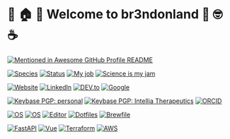 # :tada: :house: :star2: Welcome to br3ndonland :muscle: :nerd_face: :coffee:

[![Mentioned in Awesome GitHub Profile README](https://awesome.re/mentioned-badge-flat.svg)](https://github.com/abhisheknaiidu/awesome-github-profile-readme)

[![Species](https://img.shields.io/badge/Species-Homo_sapiens-success?style=flat-square&logo=mailchimp&logoColor=white)](https://en.wikipedia.org/wiki/Homo_sapiens)
[![Status](https://img.shields.io/badge/Status-Stable-success?style=flat-square&logo=gravatar&logoColor=white)](https://en.wikipedia.org/wiki/Life)
[![My job](https://img.shields.io/badge/My%20job-intelliatx-success?style=flat-square&logo=microgenetics&logoColor=white)](https://www.intelliatx.com/crisprcas9/)
[![Science is my jam](https://img.shields.io/badge/My%20jam-science-critical?style=flat-square&logo=electron&logoColor=white)](https://github.com/br3ndonland/R-proteomics-Nrf1)

[![Website](https://img.shields.io/badge/Website-br3ndonland.github.io-informational?style=flat-square&logo=jekyll&logoColor=white)](https://br3ndonland.github.io)
[![LinkedIn](https://img.shields.io/badge/LinkedIn-br3ndonland-informational?style=flat-square&logo=linkedin&logoColor=white)](https://www.linkedin.com/in/br3ndonland/)
[![DEV.to](https://img.shields.io/badge/DEV-br3ndonland-black?style=flat-square&logo=dev.to&logoColor=white)](https://dev.to/br3ndonland)
[![Google](https://img.shields.io/badge/Google-deleted-inactive?style=flat-square&logo=google&logoColor=white)](https://github.com/tycrek/degoogle)

[![Keybase PGP: personal](https://img.shields.io/badge/pgp%20personal-AC66384CFA8C69B0-blue?style=flat-square&logo=keybase&logoColor=white)](https://keybase.io/br3ndonland)
[![Keybase PGP: Intellia Therapeutics](https://img.shields.io/badge/pgp%20intelliatx-DD2873AD02308B27-blue?style=flat-square&logo=keybase&logoColor=white)](https://keybase.io/br3ndonland)
[![ORCID](https://img.shields.io/badge/ORCID-0000--0001--6615--8677-blue?style=flat-square&logo=orcid&logoColor=white)](https://orcid.org/0000-0001-6615-8677)

[![OS](https://img.shields.io/badge/OS-macOS-informational?style=flat-square&logo=apple&logoColor=white)](https://en.wikipedia.org/wiki/MacOS)
[![OS](https://img.shields.io/badge/OS-Linux-informational?style=flat-square&logo=linux&logoColor=white)](https://en.wikipedia.org/wiki/Linux)
[![Editor](https://img.shields.io/badge/Editor-VSCode-blue?style=flat-square&logo=visual-studio-code&logoColor=white)](https://code.visualstudio.com/)
[![Dotfiles](https://img.shields.io/badge/Setup_-Dotfiles-blue?style=flat-square&logo=when-i-work&logoColor=white)](https://github.com/br3ndonland/dotfiles)
[![Brewfile](https://img.shields.io/badge/Apps-Brewfile-blue?style=flat-square&logo=ruby&logoColor=white)](https://github.com/br3ndonland/homebrew-brewfile)

[![FastAPI](https://img.shields.io/badge/Python_framework-FastAPI-teal?style=flat-square&logo=python&logoColor=white)](https://fastapi.tiangolo.com/)
[![Vue](https://img.shields.io/badge/JavaScript_framework-Vue-success?style=flat-square&logo=vue.js&logoColor=white)](https://vuejs.org/)
[![Terraform](https://img.shields.io/badge/Learning-Terraform-623ce4?style=flat-square&logo=terraform&logoColor=white)](https://www.terraform.io/)
[![AWS](https://img.shields.io/badge/Learning-AWS-FF9900?style=flat-square&logo=amazon-aws&logoColor=white)](https://github.com/br3ndonland/awsdev)
